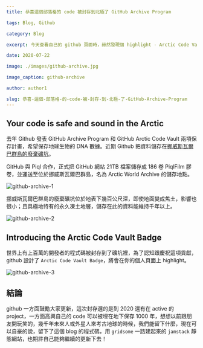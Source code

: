 ```yaml
---
title: 恭喜這個部落格的 code 被封存到北極了 GitHub Archive Program

tags: Blog, Github

category: Blog

excerpt: 今天查看自己的 github 頁面時，赫然發現個 highlight - Arctic Code Vault Contributor，接下來就來簡單講解這是什麼吧。

date: 2020-07-22

image: ./images/github-archive.jpg

image_caption: github-archive

author: author1

slug: 恭喜-這個-部落格-的-code-被-封存-到-北極-了-GitHub-Archive-Program
---
```


## Your code is safe and sound in the Arctic

去年 Github 發表 GitHub Archive Program 和 GitHub Arctic Code Vault 兩項保存計畫，希望保存地球生物的 DNA 數據。近期 Github 把資料儲存在[挪威斯瓦爾巴群島的廢棄礦坑](https://github.blog/2020-07-16-github-archive-program-the-journey-of-the-worlds-open-source-code-to-the-arctic/)。

GitHub 與 Piql 合作，正式把 GitHub 網站 21TB 檔案儲存成 186 卷 PiqlFilm 膠卷，並運送至位於挪威斯瓦爾巴群島，名為 Arctic World Archive 的儲存地點。

![github-archive-1](./images/github-archive-1.jpg)

挪威斯瓦爾巴群島的廢棄礦坑位於地表下幾百公尺深，即使地面變成焦土，影響也很小；且具極地特有的永久凍土地層，儲存在此的資料能維持千年以上。

![github-archive-2](./images/github-archive-2.jpg)

## Introducing the Arctic Code Vault Badge

世界上有上百萬的開發者的程式碼被封存到了礦坑裡，為了認知跟慶祝這項貢獻，github 設計了 `Arctic Code Vault Badge`，將會在你的個人頁面上 highlight。

![github-archive-3](./images/github-archive-3.png)

## 結論

github 一方面鼓勵大家更新，這次封存選的是到 2020 還有在 active 的 project，一方面高興自己的 code 可以被埋在地下保存 1000 年，想想以前跟朋友開玩笑的，幾千年未來人或外星人來考古地球的時候，我們能留下什麼，現在可以自豪的說，留下了這個 blog 的程式碼，用 `gridsome` 一路建起來的 `jamstack` 靜態網站，也期許自己能夠繼續的更新下去！